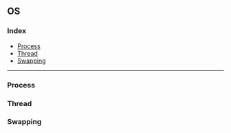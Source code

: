 ## OS
### Index
- [Process](#Process)
- [Thread](#Thread)
- [Swapping](#Swapping)
--------
### Process
### Thread
### Swapping